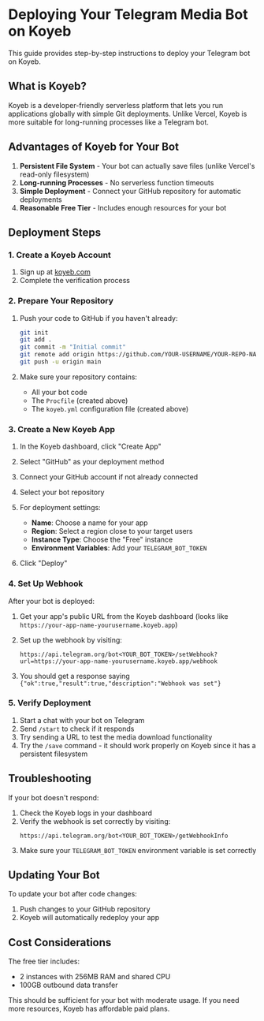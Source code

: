 # Deploying Your Telegram Media Bot on Koyeb

This guide provides step-by-step instructions to deploy your Telegram bot on Koyeb.

## What is Koyeb?

Koyeb is a developer-friendly serverless platform that lets you run applications globally with simple Git deployments. Unlike Vercel, Koyeb is more suitable for long-running processes like a Telegram bot.

## Advantages of Koyeb for Your Bot

1. **Persistent File System** - Your bot can actually save files (unlike Vercel's read-only filesystem)
2. **Long-running Processes** - No serverless function timeouts
3. **Simple Deployment** - Connect your GitHub repository for automatic deployments
4. **Reasonable Free Tier** - Includes enough resources for your bot

## Deployment Steps

### 1. Create a Koyeb Account

1. Sign up at [koyeb.com](https://koyeb.com)
2. Complete the verification process

### 2. Prepare Your Repository

1. Push your code to GitHub if you haven't already:
   ```bash
   git init
   git add .
   git commit -m "Initial commit"
   git remote add origin https://github.com/YOUR-USERNAME/YOUR-REPO-NAME.git
   git push -u origin main
   ```

2. Make sure your repository contains:
   - All your bot code
   - The `Procfile` (created above)
   - The `koyeb.yml` configuration file (created above)

### 3. Create a New Koyeb App

1. In the Koyeb dashboard, click "Create App"
2. Select "GitHub" as your deployment method
3. Connect your GitHub account if not already connected
4. Select your bot repository
5. For deployment settings:
   - **Name**: Choose a name for your app
   - **Region**: Select a region close to your target users
   - **Instance Type**: Choose the "Free" instance
   - **Environment Variables**: Add your `TELEGRAM_BOT_TOKEN`

6. Click "Deploy"

### 4. Set Up Webhook

After your bot is deployed:

1. Get your app's public URL from the Koyeb dashboard (looks like `https://your-app-name-yourusername.koyeb.app`)

2. Set up the webhook by visiting:
   ```
   https://api.telegram.org/bot<YOUR_BOT_TOKEN>/setWebhook?url=https://your-app-name-yourusername.koyeb.app/webhook
   ```

3. You should get a response saying `{"ok":true,"result":true,"description":"Webhook was set"}`

### 5. Verify Deployment

1. Start a chat with your bot on Telegram
2. Send `/start` to check if it responds
3. Try sending a URL to test the media download functionality
4. Try the `/save` command - it should work properly on Koyeb since it has a persistent filesystem

## Troubleshooting

If your bot doesn't respond:

1. Check the Koyeb logs in your dashboard
2. Verify the webhook is set correctly by visiting:
   ```
   https://api.telegram.org/bot<YOUR_BOT_TOKEN>/getWebhookInfo
   ```
3. Make sure your `TELEGRAM_BOT_TOKEN` environment variable is set correctly

## Updating Your Bot

To update your bot after code changes:

1. Push changes to your GitHub repository
2. Koyeb will automatically redeploy your app

## Cost Considerations

The free tier includes:
- 2 instances with 256MB RAM and shared CPU
- 100GB outbound data transfer

This should be sufficient for your bot with moderate usage. If you need more resources, Koyeb has affordable paid plans.